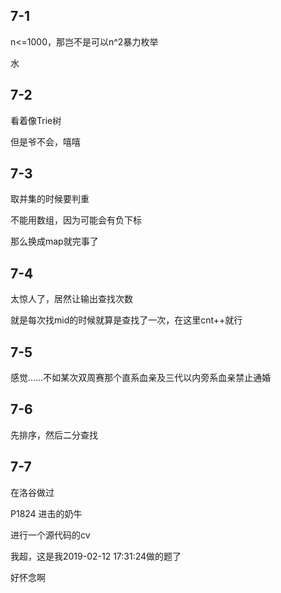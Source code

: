 ## 7-1

n<=1000，那岂不是可以n^2暴力枚举

水



## 7-2

看着像Trie树

但是爷不会，嘻嘻



## 7-3

取并集的时候要判重

不能用数组，因为可能会有负下标

那么换成map就完事了



## 7-4

太惊人了，居然让输出查找次数

就是每次找mid的时候就算是查找了一次，在这里cnt++就行



## 7-5

感觉……不如某次双周赛那个直系血亲及三代以内旁系血亲禁止通婚



## 7-6

先排序，然后二分查找



## 7-7

在洛谷做过

P1824 进击的奶牛

进行一个源代码的cv

我超，这是我2019-02-12 17:31:24做的题了

好怀念啊